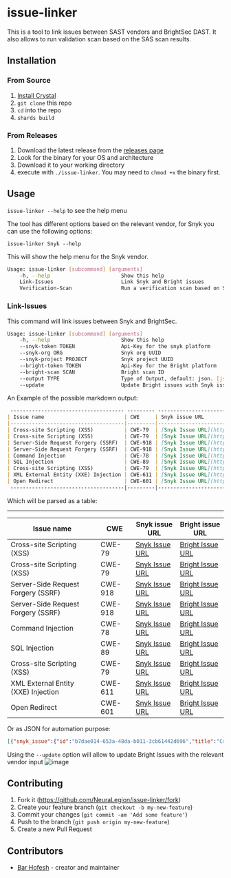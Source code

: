 # issue-linker

This is a tool to link issues between SAST vendors and BrightSec DAST.
It also allows to run validation scan based on the SAS scan results.

## Installation

### From Source

1. [Install Crystal](https://crystal-lang.org/docs/installation/)
2. `git clone` this repo
3. `cd` into the repo
4. `shards build`

### From Releases

1. Download the latest release from the [releases page](https://github.com/NeuraLegion/issue-linker/releases)
2. Look for the binary for your OS and architecture
3. Download it to your working directory
4. execute with `./issue-linker`. You may need to `chmod +x` the binary first.

## Usage

`issue-linker --help` to see the help menu

The tool has different options based on the relevant vendor, for Snyk you can use the following options:

`issue-linker Snyk --help`

This will show the help menu for the Snyk vendor.

```bash
Usage: issue-linker [subcommand] [arguments]
    -h, --help                       Show this help
    Link-Issues                      Link Snyk and Bright issues
    Verification-Scan                Run a verification scan based on Snyk Code findings
```

### Link-Issues

This command will link issues between Snyk and BrightSec.

```bash
Usage: issue-linker [subcommand] [arguments]
    -h, --help                       Show this help
    --snyk-token TOKEN               Api-Key for the snyk platform
    --snyk-org ORG                   Snyk org UUID
    --snyk-project PROJECT           Snyk project UUID
    --bright-token TOKEN             Api-Key for the Bright platform
    --bright-scan SCAN               Bright scan ID
    --output TYPE                    Type of Output, default: json. [json,markdown,ascii] (Optional)
    --update                         Update Bright issues with Snyk issue links

```

An Example of the possible markdown output:

```markdown
 ------------------------------------- --------- -------------------------------------------------------------------------------------------------------------------------------------------- ----------------------------------------------------------------------------------------------------------
| Issue name                          | CWE     | Snyk issue URL                                                                                                                             | Bright issue URL                                                                                         |
|-------------------------------------|---------|--------------------------------------------------------------------------------------------------------------------------------------------|----------------------------------------------------------------------------------------------------------|
| Cross-site Scripting (XSS)          | CWE-79  | [Snyk Issue URL](https://app.snyk.io/org/bararchy/project/3f86c938-d091-403b-9d80-f3d62dbad9c5#issue-b7dae014-653a-48da-b011-3cb61442d696) | [Bright Issue URL](https://app.brightsec.com/scans/tLyeJ6uBNW7GckD3Th7gv5/issues/cHmgTrrXy8RWUxtxyD8Pk8) |
| Cross-site Scripting (XSS)          | CWE-79  | [Snyk Issue URL](https://app.snyk.io/org/bararchy/project/3f86c938-d091-403b-9d80-f3d62dbad9c5#issue-063a7c98-2225-48a2-893f-d973df45f039) | [Bright Issue URL](https://app.brightsec.com/scans/tLyeJ6uBNW7GckD3Th7gv5/issues/trNW9XWMzXBmvQbng6oTEN) |
| Server-Side Request Forgery (SSRF)  | CWE-918 | [Snyk Issue URL](https://app.snyk.io/org/bararchy/project/3f86c938-d091-403b-9d80-f3d62dbad9c5#issue-3909e99d-c7b5-4a28-b8b9-e9386d3549e9) | [Bright Issue URL](https://app.brightsec.com/scans/tLyeJ6uBNW7GckD3Th7gv5/issues/2CjaWdsEx89QojKc22iPiS) |
| Server-Side Request Forgery (SSRF)  | CWE-918 | [Snyk Issue URL](https://app.snyk.io/org/bararchy/project/3f86c938-d091-403b-9d80-f3d62dbad9c5#issue-876d02ab-7ddf-41bc-bd1e-bcbe96350d20) | [Bright Issue URL](https://app.brightsec.com/scans/tLyeJ6uBNW7GckD3Th7gv5/issues/2JEsNQBg6anpX8SDKc5LuN) |
| Command Injection                   | CWE-78  | [Snyk Issue URL](https://app.snyk.io/org/bararchy/project/3f86c938-d091-403b-9d80-f3d62dbad9c5#issue-701b3fcf-5a73-431e-844b-e2efb043f0c4) | [Bright Issue URL](https://app.brightsec.com/scans/tLyeJ6uBNW7GckD3Th7gv5/issues/gGnbb91pCYYSEPsf8xGT9c) |
| SQL Injection                       | CWE-89  | [Snyk Issue URL](https://app.snyk.io/org/bararchy/project/3f86c938-d091-403b-9d80-f3d62dbad9c5#issue-a06e7f8e-f93d-43c4-a2f2-d657251bb911) | [Bright Issue URL](https://app.brightsec.com/scans/tLyeJ6uBNW7GckD3Th7gv5/issues/myayD5vcFrxz5FyWPQMn5Q) |
| Cross-site Scripting (XSS)          | CWE-79  | [Snyk Issue URL](https://app.snyk.io/org/bararchy/project/3f86c938-d091-403b-9d80-f3d62dbad9c5#issue-5dac60b3-5cce-4e57-97cc-cfa870313341) | [Bright Issue URL](https://app.brightsec.com/scans/tLyeJ6uBNW7GckD3Th7gv5/issues/n5n5VkU3krbdaDhSVAxpMQ) |
| XML External Entity (XXE) Injection | CWE-611 | [Snyk Issue URL](https://app.snyk.io/org/bararchy/project/3f86c938-d091-403b-9d80-f3d62dbad9c5#issue-ff85e9d1-c896-4ac1-86a9-6fbeea37c442) | [Bright Issue URL](https://app.brightsec.com/scans/tLyeJ6uBNW7GckD3Th7gv5/issues/qQMxUyZXvWw7XxiHAs5Cmr) |
| Open Redirect                       | CWE-601 | [Snyk Issue URL](https://app.snyk.io/org/bararchy/project/3f86c938-d091-403b-9d80-f3d62dbad9c5#issue-b36659b8-6e48-418f-bcea-50bf64d2b768) | [Bright Issue URL](https://app.brightsec.com/scans/tLyeJ6uBNW7GckD3Th7gv5/issues/1dD8ht6WGrF6djkxSnrXyu) |
 -------------------------------------|---------|--------------------------------------------------------------------------------------------------------------------------------------------|----------------------------------------------------------------------------------------------------------
```

Which will be parsed as a table:

 ------------------------------------- --------- -------------------------------------------------------------------------------------------------------------------------------------------- ----------------------------------------------------------------------------------------------------------
| Issue name                          | CWE     | Snyk issue URL                                                                                                                             | Bright issue URL                                                                                         |
|-------------------------------------|---------|--------------------------------------------------------------------------------------------------------------------------------------------|----------------------------------------------------------------------------------------------------------|
| Cross-site Scripting (XSS)          | CWE-79  | [Snyk Issue URL](https://app.snyk.io/org/bararchy/project/3f86c938-d091-403b-9d80-f3d62dbad9c5#issue-b7dae014-653a-48da-b011-3cb61442d696) | [Bright Issue URL](https://app.brightsec.com/scans/tLyeJ6uBNW7GckD3Th7gv5/issues/cHmgTrrXy8RWUxtxyD8Pk8) |
| Cross-site Scripting (XSS)          | CWE-79  | [Snyk Issue URL](https://app.snyk.io/org/bararchy/project/3f86c938-d091-403b-9d80-f3d62dbad9c5#issue-063a7c98-2225-48a2-893f-d973df45f039) | [Bright Issue URL](https://app.brightsec.com/scans/tLyeJ6uBNW7GckD3Th7gv5/issues/trNW9XWMzXBmvQbng6oTEN) |
| Server-Side Request Forgery (SSRF)  | CWE-918 | [Snyk Issue URL](https://app.snyk.io/org/bararchy/project/3f86c938-d091-403b-9d80-f3d62dbad9c5#issue-3909e99d-c7b5-4a28-b8b9-e9386d3549e9) | [Bright Issue URL](https://app.brightsec.com/scans/tLyeJ6uBNW7GckD3Th7gv5/issues/2CjaWdsEx89QojKc22iPiS) |
| Server-Side Request Forgery (SSRF)  | CWE-918 | [Snyk Issue URL](https://app.snyk.io/org/bararchy/project/3f86c938-d091-403b-9d80-f3d62dbad9c5#issue-876d02ab-7ddf-41bc-bd1e-bcbe96350d20) | [Bright Issue URL](https://app.brightsec.com/scans/tLyeJ6uBNW7GckD3Th7gv5/issues/2JEsNQBg6anpX8SDKc5LuN) |
| Command Injection                   | CWE-78  | [Snyk Issue URL](https://app.snyk.io/org/bararchy/project/3f86c938-d091-403b-9d80-f3d62dbad9c5#issue-701b3fcf-5a73-431e-844b-e2efb043f0c4) | [Bright Issue URL](https://app.brightsec.com/scans/tLyeJ6uBNW7GckD3Th7gv5/issues/gGnbb91pCYYSEPsf8xGT9c) |
| SQL Injection                       | CWE-89  | [Snyk Issue URL](https://app.snyk.io/org/bararchy/project/3f86c938-d091-403b-9d80-f3d62dbad9c5#issue-a06e7f8e-f93d-43c4-a2f2-d657251bb911) | [Bright Issue URL](https://app.brightsec.com/scans/tLyeJ6uBNW7GckD3Th7gv5/issues/myayD5vcFrxz5FyWPQMn5Q) |
| Cross-site Scripting (XSS)          | CWE-79  | [Snyk Issue URL](https://app.snyk.io/org/bararchy/project/3f86c938-d091-403b-9d80-f3d62dbad9c5#issue-5dac60b3-5cce-4e57-97cc-cfa870313341) | [Bright Issue URL](https://app.brightsec.com/scans/tLyeJ6uBNW7GckD3Th7gv5/issues/n5n5VkU3krbdaDhSVAxpMQ) |
| XML External Entity (XXE) Injection | CWE-611 | [Snyk Issue URL](https://app.snyk.io/org/bararchy/project/3f86c938-d091-403b-9d80-f3d62dbad9c5#issue-ff85e9d1-c896-4ac1-86a9-6fbeea37c442) | [Bright Issue URL](https://app.brightsec.com/scans/tLyeJ6uBNW7GckD3Th7gv5/issues/qQMxUyZXvWw7XxiHAs5Cmr) |
| Open Redirect                       | CWE-601 | [Snyk Issue URL](https://app.snyk.io/org/bararchy/project/3f86c938-d091-403b-9d80-f3d62dbad9c5#issue-b36659b8-6e48-418f-bcea-50bf64d2b768) | [Bright Issue URL](https://app.brightsec.com/scans/tLyeJ6uBNW7GckD3Th7gv5/issues/1dD8ht6WGrF6djkxSnrXyu)

Or as JSON for automation purpose:

```json
[{"snyk_issue":{"id":"b7dae014-653a-48da-b011-3cb61442d696","title":"Cross-site Scripting (XSS)","cwe":["CWE-79"],"url":"https://app.snyk.io/org/bararchy/project/3f86c938-d091-403b-9d80-f3d62dbad9c5#issue-b7dae014-653a-48da-b011-3cb61442d696"},"bright_issue":{"id":"cHmgTrrXy8RWUxtxyD8Pk8","name":"Reflective Cross-site scripting (rXSS)","cwe":"CWE-79","url":"https://app.brightsec.com/scans/tLyeJ6uBNW7GckD3Th7gv5/issues/cHmgTrrXy8RWUxtxyD8Pk8"}},{"snyk_issue":{"id":"063a7c98-2225-48a2-893f-d973df45f039","title":"Cross-site Scripting (XSS)","cwe":["CWE-79"],"url":"https://app.snyk.io/org/bararchy/project/3f86c938-d091-403b-9d80-f3d62dbad9c5#issue-063a7c98-2225-48a2-893f-d973df45f039"},"bright_issue":{"id":"trNW9XWMzXBmvQbng6oTEN","name":"Reflective Cross-site scripting (rXSS)","cwe":"CWE-79","url":"https://app.brightsec.com/scans/tLyeJ6uBNW7GckD3Th7gv5/issues/trNW9XWMzXBmvQbng6oTEN"}},{"snyk_issue":{"id":"3909e99d-c7b5-4a28-b8b9-e9386d3549e9","title":"Server-Side Request Forgery (SSRF)","cwe":["CWE-918"],"url":"https://app.snyk.io/org/bararchy/project/3f86c938-d091-403b-9d80-f3d62dbad9c5#issue-3909e99d-c7b5-4a28-b8b9-e9386d3549e9"},"bright_issue":{"id":"2CjaWdsEx89QojKc22iPiS","name":"Server Side Request Forgery","cwe":"CWE-918","url":"https://app.brightsec.com/scans/tLyeJ6uBNW7GckD3Th7gv5/issues/2CjaWdsEx89QojKc22iPiS"}},{"snyk_issue":{"id":"876d02ab-7ddf-41bc-bd1e-bcbe96350d20","title":"Server-Side Request Forgery (SSRF)","cwe":["CWE-918"],"url":"https://app.snyk.io/org/bararchy/project/3f86c938-d091-403b-9d80-f3d62dbad9c5#issue-876d02ab-7ddf-41bc-bd1e-bcbe96350d20"},"bright_issue":{"id":"2JEsNQBg6anpX8SDKc5LuN","name":"Server Side Request Forgery","cwe":"CWE-918","url":"https://app.brightsec.com/scans/tLyeJ6uBNW7GckD3Th7gv5/issues/2JEsNQBg6anpX8SDKc5LuN"}},{"snyk_issue":{"id":"701b3fcf-5a73-431e-844b-e2efb043f0c4","title":"Command Injection","cwe":["CWE-78"],"url":"https://app.snyk.io/org/bararchy/project/3f86c938-d091-403b-9d80-f3d62dbad9c5#issue-701b3fcf-5a73-431e-844b-e2efb043f0c4"},"bright_issue":{"id":"gGnbb91pCYYSEPsf8xGT9c","name":"OS Command Injection","cwe":"CWE-78","url":"https://app.brightsec.com/scans/tLyeJ6uBNW7GckD3Th7gv5/issues/gGnbb91pCYYSEPsf8xGT9c"}},{"snyk_issue":{"id":"a06e7f8e-f93d-43c4-a2f2-d657251bb911","title":"SQL Injection","cwe":["CWE-89"],"url":"https://app.snyk.io/org/bararchy/project/3f86c938-d091-403b-9d80-f3d62dbad9c5#issue-a06e7f8e-f93d-43c4-a2f2-d657251bb911"},"bright_issue":{"id":"myayD5vcFrxz5FyWPQMn5Q","name":"SQL DB Error Message In Response","cwe":"CWE-89","url":"https://app.brightsec.com/scans/tLyeJ6uBNW7GckD3Th7gv5/issues/myayD5vcFrxz5FyWPQMn5Q"}},{"snyk_issue":{"id":"5dac60b3-5cce-4e57-97cc-cfa870313341","title":"Cross-site Scripting (XSS)","cwe":["CWE-79"],"url":"https://app.snyk.io/org/bararchy/project/3f86c938-d091-403b-9d80-f3d62dbad9c5#issue-5dac60b3-5cce-4e57-97cc-cfa870313341"},"bright_issue":{"id":"n5n5VkU3krbdaDhSVAxpMQ","name":"Reflective Cross-site scripting (rXSS)","cwe":"CWE-79","url":"https://app.brightsec.com/scans/tLyeJ6uBNW7GckD3Th7gv5/issues/n5n5VkU3krbdaDhSVAxpMQ"}},{"snyk_issue":{"id":"ff85e9d1-c896-4ac1-86a9-6fbeea37c442","title":"XML External Entity (XXE) Injection","cwe":["CWE-611"],"url":"https://app.snyk.io/org/bararchy/project/3f86c938-d091-403b-9d80-f3d62dbad9c5#issue-ff85e9d1-c896-4ac1-86a9-6fbeea37c442"},"bright_issue":{"id":"qQMxUyZXvWw7XxiHAs5Cmr","name":"XML External Entity (XXE)","cwe":"CWE-611","url":"https://app.brightsec.com/scans/tLyeJ6uBNW7GckD3Th7gv5/issues/qQMxUyZXvWw7XxiHAs5Cmr"}},{"snyk_issue":{"id":"b36659b8-6e48-418f-bcea-50bf64d2b768","title":"Open Redirect","cwe":["CWE-601"],"url":"https://app.snyk.io/org/bararchy/project/3f86c938-d091-403b-9d80-f3d62dbad9c5#issue-b36659b8-6e48-418f-bcea-50bf64d2b768"},"bright_issue":{"id":"1dD8ht6WGrF6djkxSnrXyu","name":"Unvalidated Redirect","cwe":"CWE-601","url":"https://app.brightsec.com/scans/tLyeJ6uBNW7GckD3Th7gv5/issues/1dD8ht6WGrF6djkxSnrXyu"}}]
```

Using the `--update` option will allow to update Bright Issues with the relevant vendor input
![image](https://github.com/NeuraLegion/issue-linker/assets/1631073/813b9f72-6235-4045-85d9-4eb0581e3d96)


## Contributing

1. Fork it (<https://github.com/NeuraLegion/issue-linker/fork>)
2. Create your feature branch (`git checkout -b my-new-feature`)
3. Commit your changes (`git commit -am 'Add some feature'`)
4. Push to the branch (`git push origin my-new-feature`)
5. Create a new Pull Request

## Contributors

- [Bar Hofesh](https://github.com/bararchy) - creator and maintainer
